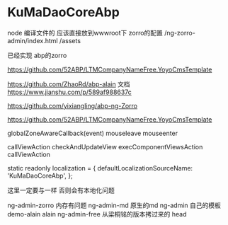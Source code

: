 # KuMaDaoCoreAbp



node 编译文件的 应该直接放到wwwroot下 
zorro的配置
/ng-zorro-admin/index.html 
/assets    



已经实现 abp的zorro

https://github.com/52ABP/LTMCompanyNameFree.YoyoCmsTemplate


https://github.com/ZhaoRd/abp-alain
文档 https://www.jianshu.com/p/589af988637c

https://github.com/yixiangling/abp-ng-Zorro


https://github.com/52ABP/LTMCompanyNameFree.YoyoCmsTemplate


globalZoneAwareCallback(event)  mouseleave  mouseenter


callViewAction
	checkAndUpdateView
		execComponentViewsAction
			callViewAction




static readonly localization = {
    defaultLocalizationSourceName: 'KuMaDaoCoreAbp',
  };
 
这里一定要与一样  否则会有本地化问题


ng-admin-zorro 内存有问题
ng-admin-md 原生的md
ng-admin 自己的模板
demo-alain  alain
ng-admin-free  从梁桐铭的版本拷过来的  head

